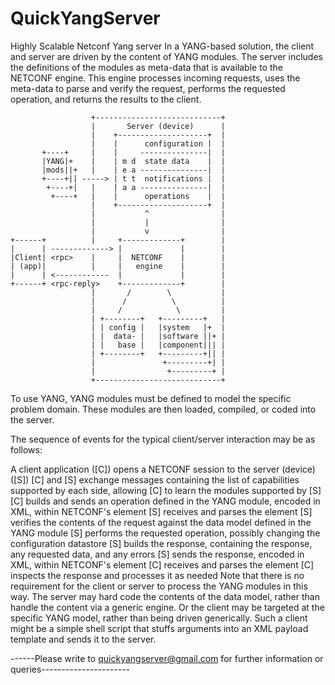 # QuickYangServer
Highly Scalable Netconf Yang server
In a YANG-based solution, the client and server are driven by the content of YANG modules. The server includes the definitions of the modules as meta-data that is available to the NETCONF engine. This engine processes incoming requests, uses the meta-data to parse and verify the request, performs the requested operation, and returns the results to the client.

                      +----------------------------+ 
                      |       Server (device)      | 
                      |    +--------------------+  | 
                      |    |      configuration |  | 
           +----+     |    |     ---------------|  | 
           |YANG|+    |    | m d  state data    |  | 
           |mods||+   |    | e a ---------------|  | 
           +----+|| -----> | t t  notifications |  | 
            +----+|   |    | a a ---------------|  | 
             +----+   |    |      operations    |  | 
                      |    +--------------------+  | 
                      |           ^                | 
                      |           |                | 
                      |           v                | 
    +------+          |     +-------------+        | 
    |      | -------------> |             |        | 
    |Client| <rpc>    |     |  NETCONF    |        | 
    | (app)|          |     |   engine    |        | 
    |      | <------------  |             |        |   
    +------+ <rpc-reply>    +-------------+        |   
                      |       /        \           |   
                      |      /          \          |   
                      |     /            \         | 
                      | +--------+   +---------+   | 
                      | | config |   |system   |+  | 
                      | |  data- |   |software ||+ | 
                      | |   base |   |component||| | 
                      | +--------+   +---------+|| | 
                      |               +---------+| | 
                      |                +---------+ | 
                      +----------------------------+  
	    
To use YANG, YANG modules must be defined to model the specific problem domain. These modules are then loaded, compiled, or coded into the server.

The sequence of events for the typical client/server interaction may be as follows:

A client application ([C]) opens a NETCONF session to the server (device) ([S])
[C] and [S] exchange <hello> messages containing the list of capabilities supported by each side, allowing [C] to learn the modules supported by [S]
[C] builds and sends an operation defined in the YANG module, encoded in XML, within NETCONF's <rpc> element
[S] receives and parses the <rpc> element
[S] verifies the contents of the request against the data model defined in the YANG module
[S] performs the requested operation, possibly changing the configuration datastore
[S] builds the response, containing the response, any requested data, and any errors
[S] sends the response, encoded in XML, within NETCONF's <rpcreply> element
[C] receives and parses the <rpcreply> element
[C] inspects the response and processes it as needed
Note that there is no requirement for the client or server to process the YANG modules in this way. The server may hard code the contents of the data model, rather than handle the content via a generic engine. Or the client may be targeted at the specific YANG model, rather than being driven generically. Such a client might be a simple shell script that stuffs arguments into an XML payload template and sends it to the server.
  
  ------Please write to quickyangserver@gmail.com for further information or queries----------------------
